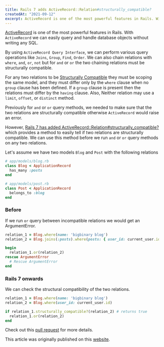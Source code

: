 ```yaml
---
title: Rails 7 adds ActiveRecord::Relation#structurally_compatible?
createdAt: "2021-09-12"
excerpt: ActiveRecord is one of the most powerful features in Rails. With ActiveRecord we can easily query and handle database objects without writing any SQL...
---
```


[ActiveRecord](https://guides.rubyonrails.org/active_record_querying.html) is
one of the most powerful features in Rails. With `ActiveRecord` we can easily
query and handle database objects without writing any SQL.

By using `ActiveRecord Query Interface`, we can perform various query operations
like `Joins`, `Group`, `Find`, `Order`. We can also chain relations with
`where`, `and`, `or`, `not` but for `and` or `or` the two chaining relations
must be structurally compatible.

For any two relations to be
[Structurally Compatible](https://github.com/rails/rails/blob/c577657f6de64b743b12a21108dc9cc5cfc35098/activerecord/lib/active_record/relation/query_methods.rb#L650)
they must be scoping the same model, and they must differ only by the `where`
clause when no `group` clause has been defined. If a `group` clause is present
then the relations must differ by the `having` clause. Also, Neither relation
may use a `limit`, `offset`, or `distinct` method.

Previously for `and` or `or` query methods, we needed to make sure that the two
relations are structurally compatible otherwise `ActiveRecord` would raise an
error.

However,
[Rails 7 has added ActiveRecord::Relation#structurally_compatible?](https://github.com/rails/rails/pull/41841)
which provides a method to easily tell if two relations are structurally
compatible. We can use this method before we run `and` or `or` query methods on
any two relations.

Let's assume we have two models `Blog` and `Post` with the following relations
```ruby
# app/models/blog.rb
class Blog < ApplicationRecord
  has_many :posts
end
```

```ruby
# app/models/post.rb
class Post < ApplicationRecord
  belongs_to :blog
end
```

### Before

If we run `or` query between incompatible relations we would get an
ArgumentError.

```ruby
relation_1 = Blog.where(name: 'bigbinary blog')
relation_2 = Blog.joins(:posts).where(posts: { user_id: current_user.id})

begin
  relation_1.or(relation_2)
rescue ArgumentError
  # Rescue ArgumentError
end
```

### Rails 7 onwards

We can check the structural compatibility of the two relations.

```ruby
relation_1 = Blog.where(name: 'bigbinary blog')
relation_2 = Blog.where(user_id: current_user.id)

if relation_1.structurally_compatible?(relation_2) # returns true
  relation_1.or(relation_2)
end
```

Check out this [pull request](https://github.com/rails/rails/pull/41841/files)
for more details.

This article was originally published on this [website](https://www.bigbinary.com/blog/rails-7-adds-active-record-relation-structurally-compatible).
